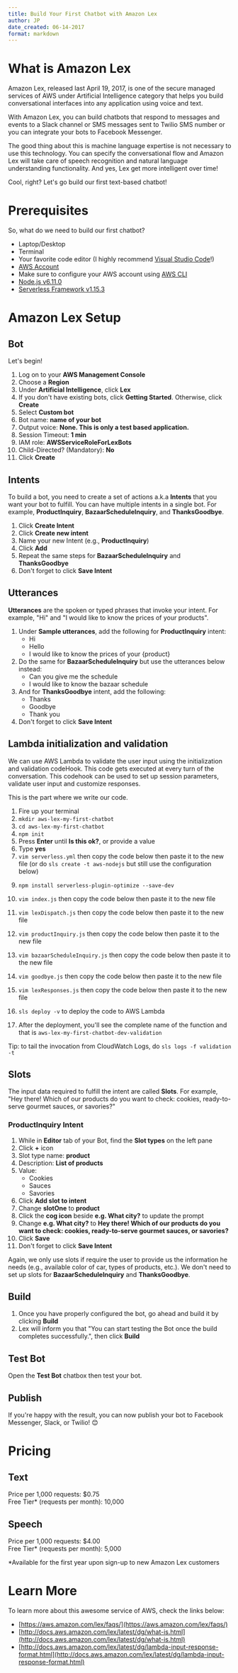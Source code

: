 ```yaml
---
title: Build Your First Chatbot with Amazon Lex
author: JP
date_created: 06-14-2017
format: markdown
---
```


# What is Amazon Lex

Amazon Lex, released last April 19, 2017, is one of the secure managed services of AWS under Artificial Intelligence category that helps you build conversational interfaces into any application using voice and text.

With Amazon Lex, you can build chatbots that respond to messages and events to a Slack channel or SMS messages sent to Twilio SMS number or you can integrate your bots to Facebook Messenger.

The good thing about this is machine language expertise is not necessary to use this technology. You can specify the conversational flow and Amazon Lex will take care of speech recognition and natural language understanding functionality. And yes, Lex get more intelligent over time!

Cool, right? Let's go build our first text-based chatbot!

# Prerequisites

So, what do we need to build our first chatbot?

* Laptop/Desktop
* Terminal
* Your favorite code editor (I highly recommend [Visual Studio Code](https://code.visualstudio.com/)!)
* [AWS Account](https://aws.amazon.com/free)
* Make sure to configure your AWS account using [AWS CLI](http://docs.aws.amazon.com/cli/latest/userguide/cli-chap-getting-started.html)
* [Node.js v6.11.0](https://nodejs.org/en/)
* [Serverless Framework v1.15.3](https://serverless.com/)

# Amazon Lex Setup

## Bot

Let's begin!

1. Log on to your **AWS Management Console**
1. Choose a **Region**
1. Under **Artificial Intelligence**, click **Lex**
1. If you don't have existing bots, click **Getting Started**. Otherwise, click **Create**
1. Select **Custom bot**
1. Bot name: **name of your bot**
1. Output voice: **None. This is only a test based application.**
1. Session Timeout: **1 min**
1. IAM role: **AWSServiceRoleForLexBots**
1. Child-Directed? (Mandatory): **No**
1. Click **Create**

## Intents

To build a bot, you need to create a set of actions a.k.a **Intents** that you want your bot to fulfill. You can have multiple intents in a single bot. For example, **ProductInquiry**, **BazaarScheduleInquiry**, and **ThanksGoodbye**.

1. Click **Create Intent**
1. Click **Create new intent**
1. Name your new Intent (e.g., **ProductInquiry**)
1. Click **Add**
1. Repeat the same steps for **BazaarScheduleInquiry** and **ThanksGoodbye**
1. Don't forget to click **Save Intent**

## Utterances

**Utterances** are the spoken or typed phrases that invoke your intent. For example, "Hi" and "I would like to know the prices of your products".

1. Under **Sample utterances**, add the following for **ProductInquiry** intent:  
    - Hi  
    - Hello  
    - I would like to know the prices of your {product}
1. Do the same for **BazaarScheduleInquiry** but use the utterances below instead:
    - Can you give me the schedule
    - I would like to know the bazaar schedule
1. And for **ThanksGoodbye** intent, add the following:
    - Thanks
    - Goodbye
    - Thank you
1. Don't forget to click **Save Intent**

## Lambda initialization and validation

We can use AWS Lambda to validate the user input using the initialization and validation codeHook. This code gets executed at every turn of the conversation. This codehook can be used to set up session parameters, validate user input and customize responses.

This is the part where we write our code.

1. Fire up your terminal
1. `mkdir aws-lex-my-first-chatbot`
1. `cd aws-lex-my-first-chatbot`
1. `npm init`
1. Press **Enter** until **Is this ok?**, or provide a value
1. Type **yes**
1. `vim serverless.yml` then copy the code below then paste it to the new file (or do `sls create -t aws-nodejs` but still use the configuration below)

  <script src="https://gist.github.com/jpdoria/e9c20da835829660e34a611cce247107.js"></script>

9. `npm install serverless-plugin-optimize --save-dev`
1. `vim index.js` then copy the code below then paste it to the new file

    <script src="https://gist.github.com/jpdoria/2e66636954811c8f9365636a31d141c8.js"></script>

12. `vim lexDispatch.js` then copy the code below then paste it to the new file

    <script src="https://gist.github.com/jpdoria/d183bfd2cc481f1600ab2dc3af7cf016.js"></script>

13. `vim productInquiry.js` then copy the code below then paste it to the new file

    <script src="https://gist.github.com/jpdoria/7132e92e62deacc35c8017c334125eb7.js"></script>

14. `vim bazaarScheduleInquiry.js` then copy the code below then paste it to the new file

    <script src="https://gist.github.com/jpdoria/bfc26252f194dfa4db4806c39a03ff95.js"></script>

15. `vim goodbye.js` then copy the code below then paste it to the new file

    <script src="https://gist.github.com/jpdoria/b47c90c41826a73a4fe27f4e4196d1ed.js"></script>

16. `vim lexResponses.js` then copy the code below then paste it to the new file

    <script src="https://gist.github.com/jpdoria/a62c85653dfe77b2ac6b58e5a5d0a0ad.js"></script>

17. `sls deploy -v` to deploy the code to AWS Lambda
1. After the deployment, you'll see the complete name of the function and that is `aws-lex-my-first-chatbot-dev-validation`

Tip: to tail the invocation from CloudWatch Logs, do `sls logs -f validation -t`

## Slots

The input data required to fulfill the intent are called **Slots**. For example, "Hey there! Which of our products do you want to check: cookies, ready-to-serve gourmet sauces, or savories?"

### ProductInquiry Intent

1. While in **Editor** tab of your Bot, find the **Slot types** on the left pane
1. Click **+** icon
1. Slot type name: **product**
1. Description: **List of products**
1. Value:
    - Cookies
    - Sauces
    - Savories
6. Click **Add slot to intent**
1. Change **slotOne** to **product**
1. Click the **cog icon** beside **e.g. What city?** to update the prompt
1. Change **e.g. What city?** to **Hey there! Which of our products do you want to check: cookies, ready-to-serve gourmet sauces, or savories?**
1. Click **Save**
1. Don't forget to click **Save Intent**

Again, we only use slots if require the user to provide us the information he needs (e.g., available color of car, types of products, etc.). We don't need to set up slots for **BazaarScheduleInquiry** and **ThanksGoodbye**.

## Build

1. Once you have properly configured the bot, go ahead and build it by clicking **Build**
1. Lex will inform you that "You can start testing the Bot once the build completes successfully.", then click **Build**

## Test Bot

Open the **Test Bot** chatbox then test your bot.

## Publish

If you're happy with the result, you can now publish your bot to Facebook Messenger, Slack, or Twilio! 😊

# Pricing

## Text
Price per 1,000 requests: $0.75  
Free Tier* (requests per month): 10,000

## Speech
Price per 1,000 requests: $4.00  
Free Tier* (requests per month): 5,000

*Available for the first year upon sign-up to new Amazon Lex customers

# Learn More

To learn more about this awesome service of AWS, check the links below:

- [https://aws.amazon.com/lex/faqs/](https://aws.amazon.com/lex/faqs/)
- [http://docs.aws.amazon.com/lex/latest/dg/what-is.html](http://docs.aws.amazon.com/lex/latest/dg/what-is.html)
- [http://docs.aws.amazon.com/lex/latest/dg/lambda-input-response-format.html](http://docs.aws.amazon.com/lex/latest/dg/lambda-input-response-format.html)
